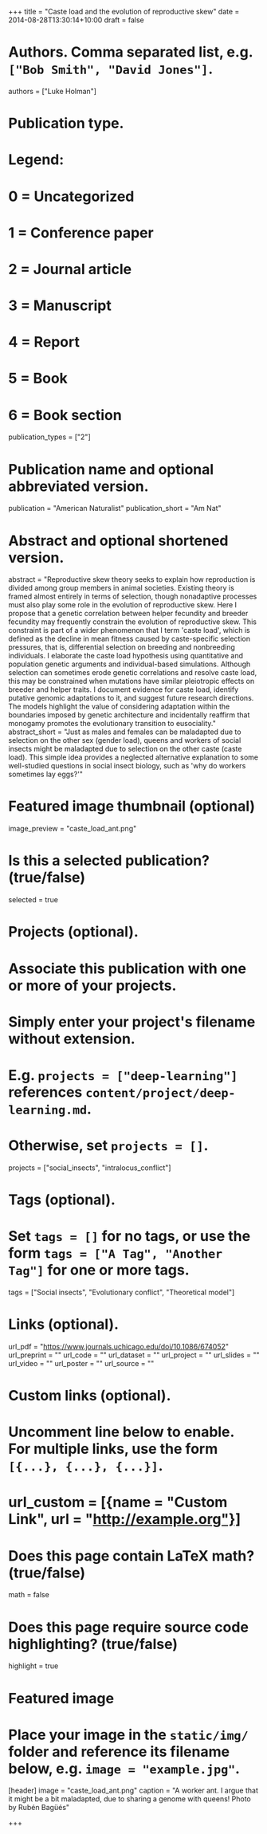 +++
title = "Caste load and the evolution of reproductive skew"
date = 2014-08-28T13:30:14+10:00
draft = false

# Authors. Comma separated list, e.g. `["Bob Smith", "David Jones"]`.
authors = ["Luke Holman"]

# Publication type.
# Legend:
# 0 = Uncategorized
# 1 = Conference paper
# 2 = Journal article
# 3 = Manuscript
# 4 = Report
# 5 = Book
# 6 = Book section
publication_types = ["2"]

# Publication name and optional abbreviated version.
publication = "American Naturalist"
publication_short = "Am Nat"

# Abstract and optional shortened version.
abstract = "Reproductive skew theory seeks to explain how reproduction is divided among group members in animal societies. Existing theory is framed almost entirely in terms of selection, though nonadaptive processes must also play some role in the evolution of reproductive skew. Here I propose that a genetic correlation between helper fecundity and breeder fecundity may frequently constrain the evolution of reproductive skew. This constraint is part of a wider phenomenon that I term 'caste load', which is defined as the decline in mean fitness caused by caste-specific selection pressures, that is, differential selection on breeding and nonbreeding individuals. I elaborate the caste load hypothesis using quantitative and population genetic arguments and individual-based simulations. Although selection can sometimes erode genetic correlations and resolve caste load, this may be constrained when mutations have similar pleiotropic effects on breeder and helper traits. I document evidence for caste load, identify putative genomic adaptations to it, and suggest future research directions. The models highlight the value of considering adaptation within the boundaries imposed by genetic architecture and incidentally reaffirm that monogamy promotes the evolutionary transition to eusociality."
abstract_short = "Just as males and females can be maladapted due to selection on the other sex (gender load), queens and workers of social insects might be maladapted due to selection on the other caste (caste load). This simple idea provides a neglected alternative explanation to some well-studied questions in social insect biology, such as 'why do workers sometimes lay eggs?'"

# Featured image thumbnail (optional)
image_preview = "caste_load_ant.png"

# Is this a selected publication? (true/false)
selected = true

# Projects (optional).
#   Associate this publication with one or more of your projects.
#   Simply enter your project's filename without extension.
#   E.g. `projects = ["deep-learning"]` references `content/project/deep-learning.md`.
#   Otherwise, set `projects = []`.
projects = ["social_insects", "intralocus_conflict"]

# Tags (optional).
#   Set `tags = []` for no tags, or use the form `tags = ["A Tag", "Another Tag"]` for one or more tags.
tags = ["Social insects", "Evolutionary conflict", "Theoretical model"]

# Links (optional).
url_pdf = "https://www.journals.uchicago.edu/doi/10.1086/674052"
url_preprint = ""
url_code = ""
url_dataset = ""
url_project = ""
url_slides = ""
url_video = ""
url_poster = ""
url_source = ""

# Custom links (optional).
#   Uncomment line below to enable. For multiple links, use the form `[{...}, {...}, {...}]`.
# url_custom = [{name = "Custom Link", url = "http://example.org"}]

# Does this page contain LaTeX math? (true/false)
math = false

# Does this page require source code highlighting? (true/false)
highlight = true

# Featured image
# Place your image in the `static/img/` folder and reference its filename below, e.g. `image = "example.jpg"`.
[header]
image = "caste_load_ant.png"
caption = "A worker ant. I argue that it might be a bit maladapted, due to sharing a genome with queens! Photo by Rubén Bagüés"

+++

